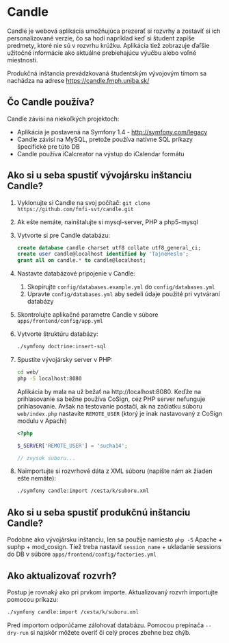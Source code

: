 # Candle

Candle je webová aplikácia umožňujúca prezerať si rozvrhy a zostaviť si ich
personalizované verzie, čo sa hodí napríklad keď si študent zapíše predmety,
ktoré nie sú v rozvrhu krúžku. Aplikácia tiež zobrazuje ďaľšie užitočné informácie
ako aktuálne prebiehajúcu výučbu alebo voľné miestnosti.

Produkčná inštancia prevádzkovaná študentským vývojovým tímom sa nachádza na adrese
https://candle.fmph.uniba.sk/

## Čo Candle používa?

Candle závisí na niekoľkých projektoch:

* Aplikácia je postavená na Symfony 1.4 - http://symfony.com/legacy
* Candle závisí na MySQL, pretože používa natívne SQL príkazy špecifické pre túto DB
* Candle používa iCalcreator na výstup do iCalendar formátu

## Ako si u seba spustiť vývojársku inštanciu Candle?

1. Vyklonujte si Candle na svoj počítač: `git clone https://github.com/fmfi-svt/candle.git`
2. Ak ešte nemáte, nainštalujte si mysql-server, PHP a php5-mysql
3. Vytvorte si pre Candle databázu:

   ```sql
   create database candle charset utf8 collate utf8_general_ci;
   create user candle@localhost identified by 'TajneHeslo';
   grant all on candle.* to candle@localhost;
   ```

4. Nastavte databázové pripojenie v Candle:
   1. Skopírujte `config/databases.example.yml` do `config/databases.yml`
   2. Upravte `config/databases.yml` aby sedeli údaje použité pri vytváraní databázy
5. Skontrolujte aplikačné parametre Candle v súbore `apps/frontend/config/app.yml`
6. Vytvorte štruktúru databázy:

   ```bash
   ./symfony doctrine:insert-sql
   ```

7. Spustite vývojársky server v PHP:

   ```bash
   cd web/
   php -S localhost:8080
   ```

   Aplikácia by mala na už bežať na http://localhost:8080. Keďže na prihlasovanie sa bežne
   používa CoSign, cez PHP server nefunguje prihlasovanie. Avšak na testovanie
   postačí, ak na začiatku súboru `web/index.php` nastavíte `REMOTE_USER`
   (ktorý je inak nastavovaný z CoSign modulu v Apachi)

   ```php
   <?php
   
   $_SERVER['REMOTE_USER'] = 'sucha14';
   
   // zvysok suboru...
   ```

8. Naimportujte si rozvrhové dáta z XML súboru (napíšte nám ak žiaden ešte nemáte):

   ```bash
   ./symfony candle:import /cesta/k/suboru.xml
   ```

## Ako si u seba spustiť produkčnú inštanciu Candle?

Podobne ako vývojársku inštanciu, len sa použije namiesto `php -S` Apache + suphp + mod_cosign.
Tiež treba nastaviť `session_name` + ukladanie sessions do DB v súbore `apps/frontend/config/factories.yml`

## Ako aktualizovať rozvrh?

Postup je rovnaký ako pri prvkom importe. Aktualizovaný rozvrh importujte pomocou príkazu:

```bash
./symfony candle:import /cesta/k/suboru.xml
```

Pred importom odporúčame zálohovať databázu. Pomocou prepínača `--dry-run` si najskôr môžete overiť či celý proces zbehne bez chýb.
